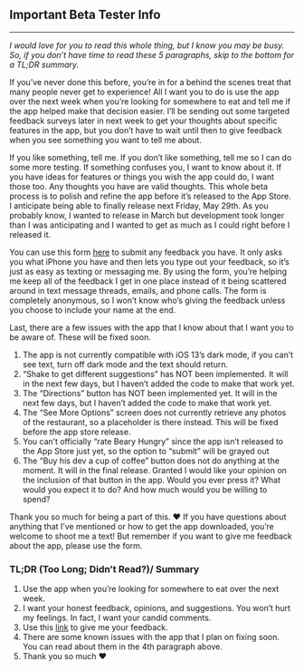 
## Important Beta Tester Info
---
*I would love for you to read this whole thing, but I know you may be busy. So, if you don’t have time to read these 5 paragraphs, skip to the bottom for a TL;DR summary.*


If you’ve never done this before, you’re in for a behind the scenes treat that many people never get to experience!  All I want you to do is use the app over the next week when you’re looking for somewhere to eat and tell me if the app helped make that decision easier. I’ll be sending out some targeted feedback surveys later in next week to get your thoughts about specific features in the app, but you don’t have to wait until then to give feedback when you see something you want to tell me about.

If you like something, tell me. If you don’t like something, tell me so I can do some more testing. If something confuses you, I want to know about it. If you have ideas for features or things you wish the app could do, I want those too. Any thoughts you have are valid thoughts. This whole beta process is to polish and refine the app before it’s released to the App Store.  I anticipate being able to finally release next Friday, May 29th. As you probably know, I wanted to release in March but development took longer than I was anticipating and I wanted to get as much as I could right before I released it. 

You can use this form [here](https://forms.gle/899HFmUn4VHe5maB9) to submit any feedback you have. It only asks you what iPhone you have and then lets you type out your feedback, so it’s just as easy as texting or messaging me. By using the form, you’re helping me keep all  of the feedback I get in one place instead of it being scattered around in text message threads, emails, and phone calls. The form is completely anonymous, so I won’t know who’s giving the feedback unless you choose to include your name at the end.

Last, there are a few issues with the app that I know about that I want you to be aware of. These will be fixed soon.
1. The app is not currently compatible with iOS 13’s dark mode, if you can’t see text, turn off dark mode and the text should return.
2. “Shake to get different suggestions” has NOT been implemented. It will in the next few days, but I haven’t added the code to make that work yet.
3. The “Directions” button has NOT been implemented yet. It will in the next few days, but I haven’t added the code to make that work yet.
4. The “See More Options” screen does not currently retrieve any photos of the restaurant, so a placeholder is there instead. This will be fixed before the app store release.
5. You can’t officially “rate Beary Hungry” since the app isn’t released to the App Store just yet, so the option to “submit” will be grayed out
6. The “Buy his dev a cup of coffee” button does not do anything at the moment. It will in the final release. Granted I would like your opinion on the inclusion of that button in the app. Would you ever press it? What would you expect it to do? And how much would you be willing to spend?

Thank you so much for being a part of this. ❤️ If you have questions about anything that I’ve mentioned or how to get the app downloaded, you’re welcome to shoot me a text! But remember if you want to give me feedback about the app, please use the form.


### TL;DR (Too Long; Didn’t Read?)/ Summary
1. Use the app when you’re looking for somewhere to eat over the next week.
2. I want your honest feedback, opinions, and suggestions. You won’t hurt my feelings. In fact, I want your candid comments.
3. Use this [link](https://forms.gle/899HFmUn4VHe5maB9) to give me your feedback.
4. There are some known issues with the app that I plan on fixing soon. You can read about them in the 4th paragraph above.
5. Thank you so much ❤️
